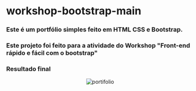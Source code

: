 # workshop-bootstrap-main
<h3>Este é um portfólio simples feito em HTML CSS e Bootstrap.</h3>
<h3>Este projeto foi feito para a atividade do Workshop "Front-end rápido e fácil com o bootstrap"</h3>
<h3>Resultado final</h3>
<span align="center">

![portifolio](https://user-images.githubusercontent.com/55997404/135499788-6172403c-d1b3-4746-b219-1e9b6123efba.PNG)

</span>
